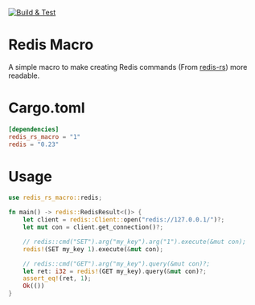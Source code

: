 [![Build & Test](https://github.com/KieranHsieh/redis-rs-macro/actions/workflows/ci.yml/badge.svg)](https://github.com/KieranHsieh/redis-rs-macro/actions/workflows/ci.yml)

# Redis Macro

A simple macro to make creating Redis commands (From [redis-rs](https://github.com/redis-rs/redis-rs.git)) more readable.

# Cargo.toml
```toml
[dependencies]
redis_rs_macro = "1"
redis = "0.23"
```

# Usage
```rust
use redis_rs_macro::redis;

fn main() -> redis::RedisResult<()> {
    let client = redis::Client::open("redis://127.0.0.1/")?;
    let mut con = client.get_connection()?;

    // redis::cmd("SET").arg("my_key").arg("1").execute(&mut con);
    redis!(SET my_key 1).execute(&mut con);

    // redis::cmd("GET").arg("my_key").query(&mut con)?;
    let ret: i32 = redis!(GET my_key).query(&mut con)?;
    assert_eq!(ret, 1);
    Ok(())
}
```